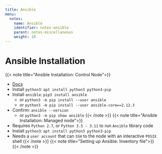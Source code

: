 ```yaml
---
title: Ansible
menu:
  notes:
    name: Ansible
    identifier: notes-ansible
    parent: notes-miscellaneous
    weight: 20
---
```

# Ansible Installation
<!-- Ansible Installation -->
{{< note title="Ansible Installation: Control Node">}}
- [Docs](https://docs.ansible.com/ansible/latest/installation_guide/intro_installation.html#managed-node-requirements)
- Install `python3`: `apt install python3 python3-pip`
- Install `ansible`: `pip3 install ansible` 
  - or `python3 -m pip install --user ansible` 
  - or `python3 -m pip install --user ansible-core==2.12.3`
- Confirm: `ansible --version`
    - or `python3 -m pip show ansible`
{{< /note >}}
{{< note title="Ansible Installation: Managed node">}}
- Requires `Python 2.7`, or `Python 3.5 - 3.11` to run `Ansible` library code
- Install `python3`: `apt install python3 python3-pip`
- Needs a `user account` that can `SSH` to the node with an interactive `POSIX` shell
{{< /note >}}
{{< note title="Setting up Ansible: Inventory file">}}
{{< /note >}}

